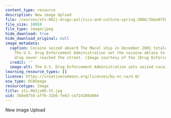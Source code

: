 ```yaml
---
content_type: resource
description: New image Upload
file: /courses/sts-062j-drugs-politics-and-culture-spring-2006/3bbe0758aff632b6fe63ca714180a064_sts-062js06-th.jpg
file_size: 10959
file_type: image/jpeg
hide_download: true
hide_download_original: null
image_metadata:
  caption: Cocaine seized aboard The Macel ship in December 2001 totaled 9,291 kilograms.
    The U.S. Drug Enforcement Administration set the cocaine ablaze to ensure the
    drug never reached the street. (Image courtesy of the [Drug Enforcement Administration](http://www.dea.gov/).)
  credit: ''
  image-alt: The U.S. Drug Enforcement Administration sets seized cocaine ablaze.
learning_resource_types: []
license: https://creativecommons.org/licenses/by-nc-sa/4.0/
ocw_type: OCWImage
resourcetype: Image
title: sts-062js06-th.jpg
uid: 3bbe0758-aff6-32b6-fe63-ca714180a064
---
```

New image Upload